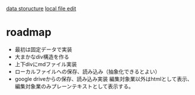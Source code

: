 [data storucture](https://nkon.github.io/Texteditor/)
[local file edit](https://developer.mozilla.org/ja/docs/Web/API/File_API/Using_files_from_web_applications)
# roadmap
- 最初は固定データで実装
- 大まかなdiv構造を作る
- 上下divにmdファイル実装
- ローカルファイルへの保存、読み込み（抽象化できるとよい）
- google driveからの保存、読み込み実装
編集対象業以外はhtmlとして表示、編集対象業のみプレーンテキストとして表示する。